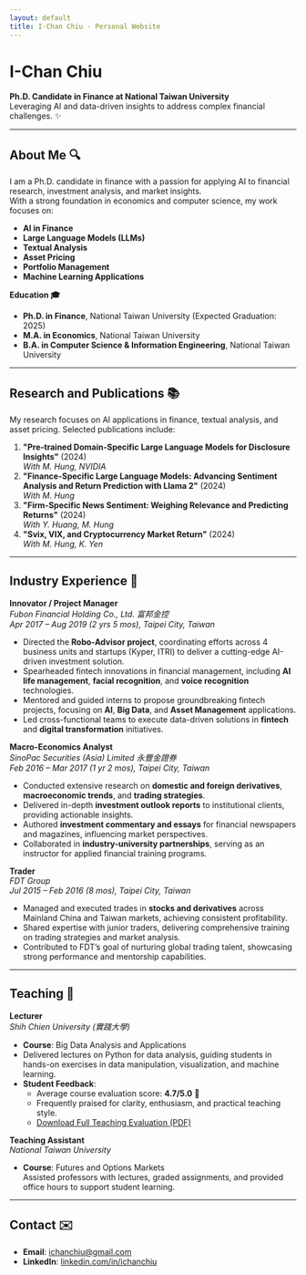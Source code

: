 ```yaml
---
layout: default
title: I-Chan Chiu - Personal Website
---
```


# I-Chan Chiu  
**Ph.D. Candidate in Finance at National Taiwan University**  
Leveraging AI and data-driven insights to address complex financial challenges. ✨

---

## About Me 🔍
I am a Ph.D. candidate in finance with a passion for applying AI to financial research, investment analysis, and market insights.  
With a strong foundation in economics and computer science, my work focuses on:
- **AI in Finance**
- **Large Language Models (LLMs)**
- **Textual Analysis**
- **Asset Pricing**
- **Portfolio Management**
- **Machine Learning Applications**

**Education 🎓**  
- **Ph.D. in Finance**, National Taiwan University (Expected Graduation: 2025)  
- **M.A. in Economics**, National Taiwan University  
- **B.A. in Computer Science & Information Engineering**, National Taiwan University  

---

## Research and Publications 📚  
My research focuses on AI applications in finance, textual analysis, and asset pricing. Selected publications include:
1. **"Pre-trained Domain-Specific Large Language Models for Disclosure Insights"** (2024)  
   *With M. Hung, NVIDIA*  
2. **"Finance-Specific Large Language Models: Advancing Sentiment Analysis and Return Prediction with Llama 2"** (2024)  
   *With M. Hung*  
3. **"Firm-Specific News Sentiment: Weighing Relevance and Predicting Returns"** (2024)  
   *With Y. Huang, M. Hung*  
4. **"Svix, VIX, and Cryptocurrency Market Return"** (2024)  
   *With M. Hung, K. Yen*  

---

## Industry Experience 💼  

**Innovator / Project Manager**  
*Fubon Financial Holding Co., Ltd. 富邦金控*  
*Apr 2017 – Aug 2019 (2 yrs 5 mos), Taipei City, Taiwan*  
- Directed the **Robo-Advisor project**, coordinating efforts across 4 business units and startups (Kyper, ITRI) to deliver a cutting-edge AI-driven investment solution.  
- Spearheaded fintech innovations in financial management, including **AI life management**, **facial recognition**, and **voice recognition** technologies.  
- Mentored and guided interns to propose groundbreaking fintech projects, focusing on **AI**, **Big Data**, and **Asset Management** applications.  
- Led cross-functional teams to execute data-driven solutions in **fintech** and **digital transformation** initiatives.  

**Macro-Economics Analyst**  
*SinoPac Securities (Asia) Limited 永豐金證券*  
*Feb 2016 – Mar 2017 (1 yr 2 mos), Taipei City, Taiwan*  
- Conducted extensive research on **domestic and foreign derivatives**, **macroeconomic trends**, and **trading strategies**.  
- Delivered in-depth **investment outlook reports** to institutional clients, providing actionable insights.  
- Authored **investment commentary and essays** for financial newspapers and magazines, influencing market perspectives.  
- Collaborated in **industry-university partnerships**, serving as an instructor for applied financial training programs.  

**Trader**  
*FDT Group*  
*Jul 2015 – Feb 2016 (8 mos), Taipei City, Taiwan*  
- Managed and executed trades in **stocks and derivatives** across Mainland China and Taiwan markets, achieving consistent profitability.  
- Shared expertise with junior traders, delivering comprehensive training on trading strategies and market analysis.  
- Contributed to FDT’s goal of nurturing global trading talent, showcasing strong performance and mentorship capabilities.  

---

## Teaching 🏫  

**Lecturer**  
*Shih Chien University (實踐大學)*  
- **Course**: Big Data Analysis and Applications  
- Delivered lectures on Python for data analysis, guiding students in hands-on exercises in data manipulation, visualization, and machine learning.  
- **Student Feedback**:  
  - Average course evaluation score: **4.7/5.0** 🌟  
  - Frequently praised for clarity, enthusiasm, and practical teaching style.  
  - [Download Full Teaching Evaluation (PDF)](ShihChienEval.pdf)  

**Teaching Assistant**  
*National Taiwan University*  
- **Course**: Futures and Options Markets  
  Assisted professors with lectures, graded assignments, and provided office hours to support student learning.  

---

## Contact ✉️  
- **Email**: ichanchiu@gmail.com  
- **LinkedIn**: [linkedin.com/in/ichanchiu](https://linkedin.com/in/ichanchiu)
